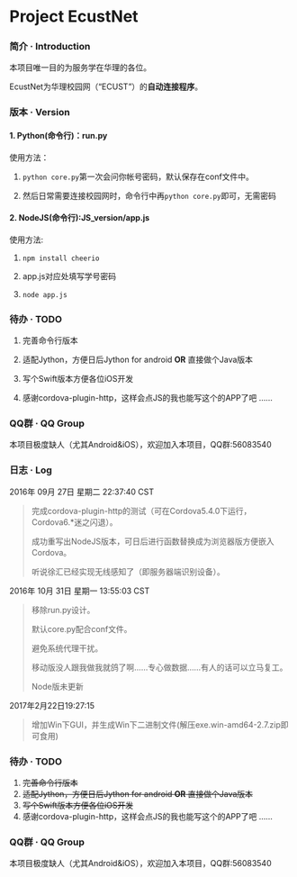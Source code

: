 # Project EcustNet

### 简介 · Introduction

本项目唯一目的为服务学在华理的各位。

EcustNet为华理校园网（“ECUST”）的**自动连接程序**。

### 版本 · Version

#### 1. Python(命令行)：run.py

使用方法：

1. `python core.py`第一次会问你帐号密码，默认保存在conf文件中。

2. 然后日常需要连接校园网时，命令行中再`python core.py`即可，无需密码

#### 2. NodeJS(命令行):JS_version/app.js

使用方法:

1. `npm install cheerio`

2. app.js对应处填写学号密码

3. `node app.js`

### 待办 · TODO

1. 完善命令行版本

2. 适配Jython，方便日后Jython for android **OR** 直接做个Java版本

3. 写个Swift版本方便各位iOS开发

4. 感谢cordova-plugin-http，这样会点JS的我也能写这个的APP了吧 ……

### QQ群 · QQ Group

本项目极度缺人（尤其Android&iOS），欢迎加入本项目，QQ群:56083540

### 日志 · Log
2016年 09月 27日 星期二 22:37:40 CST

> 完成cordova-plugin-http的测试（可在Cordova5.4.0下运行，Cordova6.*迷之闪退）。
>
> 成功重写出NodeJS版本，可日后进行函数替换成为浏览器版方便嵌入Cordova。
>
> 听说徐汇已经实现无线感知了（即服务器端识别设备）。

2016年 10月 31日 星期一 13:55:03 CST

> 移除run.py设计。
>
> 默认core.py配合conf文件。
>
> 避免系统代理干扰。
>
> 移动版没人跟我做我就鸽了啊……专心做数据……有人的话可以立马复工。
>
> Node版未更新

2017年2月22日19:27:15

> 增加Win下GUI，并生成Win下二进制文件(解压exe.win-amd64-2.7.zip即可食用)
>

### 待办 · TODO
1. ~~完善命令行版本~~
2. ~~适配Jython，方便日后Jython for android **OR** 直接做个Java版本~~
3. ~~写个Swift版本方便各位iOS开发~~
4. 感谢cordova-plugin-http，这样会点JS的我也能写这个的APP了吧 ……

### QQ群 · QQ Group
本项目极度缺人（尤其Android&iOS），欢迎加入本项目，QQ群:56083540

